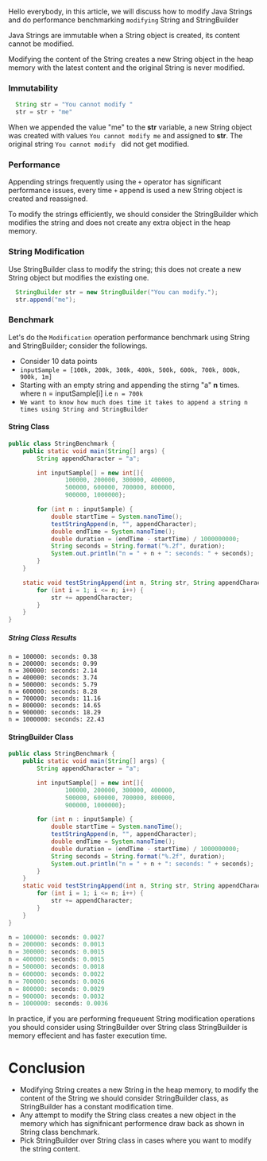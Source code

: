 Hello everybody, in this article, we will discuss how to modify Java Strings and do performance benchmarking `modifying` String and StringBuilder

Java Strings are immutable when a String object is created, its content cannot be modified.

Modifying the content of the String creates a new String object in the heap memory with the latest content and the original String is never modified.
### Immutability
```java
  String str = "You cannot modify "
  str = str + "me"
```
When we appended the value "me" to the **str** variable, a new String object was created with values `You cannot modify me` and assigned to **str**. The original string `You cannot modify ` did not get modified.

### Performance
Appending strings frequently using the `+` operator has significant performance issues, every time `+` append is used a new String object is created and reassigned.

To modify the strings efficiently, we should consider the StringBuilder which modifies the string and does not create any extra object in the heap memory.
### String Modification
Use StringBuilder class to modify the string; this does not create a new String object but modifies the existing one.
```java
  StringBuilder str = new StringBuilder("You can modify.");
  str.append("me");
```
### Benchmark
Let's do the `Modification` operation performance benchmark using String and StringBuilder; consider the followings.
 
- Consider 10 data points
 - ```inputSample = [100k, 200k, 300k, 400k, 500k, 600k, 700k, 800k, 900k, 1m]```
- Starting with an empty string and appending the stirng "a" **n** times. where n = inputSample[i] i.e ```n = 700k```
- ```We want to know how much does time it takes to append a string n times using String and StringBuilder ```
 
#### String Class
```java
public class StringBenchmark {
    public static void main(String[] args) {
        String appendCharacter = "a";

        int inputSample[] = new int[]{
                100000, 200000, 300000, 400000,
                500000, 600000, 700000, 800000,
                900000, 1000000};

        for (int n : inputSample) {
            double startTime = System.nanoTime();
            testStringAppend(n, "", appendCharacter);
            double endTime = System.nanoTime();
            double duration = (endTime - startTime) / 1000000000;
            String seconds = String.format("%.2f", duration);
            System.out.println("n = " + n + ": seconds: " + seconds);
        }
    }

    static void testStringAppend(int n, String str, String appendCharacter) {
        for (int i = 1; i <= n; i++) {
            str += appendCharacter;
        }
    }
}
```
##### String Class Results
```
n = 100000: seconds: 0.38
n = 200000: seconds: 0.99
n = 300000: seconds: 2.14
n = 400000: seconds: 3.74
n = 500000: seconds: 5.79
n = 600000: seconds: 8.28
n = 700000: seconds: 11.16
n = 800000: seconds: 14.65
n = 900000: seconds: 18.29
n = 1000000: seconds: 22.43
```

#### StringBuilder Class
```java
public class StringBenchmark {
    public static void main(String[] args) {
        String appendCharacter = "a";

        int inputSample[] = new int[]{
                100000, 200000, 300000, 400000,
                500000, 600000, 700000, 800000,
                900000, 1000000};

        for (int n : inputSample) {
            double startTime = System.nanoTime();
            testStringAppend(n, "", appendCharacter);
            double endTime = System.nanoTime();
            double duration = (endTime - startTime) / 1000000000;
            String seconds = String.format("%.2f", duration);
            System.out.println("n = " + n + ": seconds: " + seconds);
        }
    }
    static void testStringAppend(int n, String str, String appendCharacter) {
        for (int i = 1; i <= n; i++) {
            str += appendCharacter;
        }
    }
}
```

```java
n = 100000: seconds: 0.0027
n = 200000: seconds: 0.0013
n = 300000: seconds: 0.0015
n = 400000: seconds: 0.0015
n = 500000: seconds: 0.0018
n = 600000: seconds: 0.0022
n = 700000: seconds: 0.0026
n = 800000: seconds: 0.0029
n = 900000: seconds: 0.0032
n = 1000000: seconds: 0.0036

```
In practice, if you are performing frequeuent String modification operations you should consider using StringBuilder over String class
StringBuilder is memory effecient and has faster execution time.
# Conclusion
- Modifying String creates a new String in the heap memory, to modify the content of the String we should consider StringBuilder class, as StringBuilder has a constant modification time.
- Any attempt to modify the String class creates a new object in the memory which has signifnicant performence draw back as shown in String class benchmark.
- Pick StringBuilder over String class in cases where you want to modify the string content.
